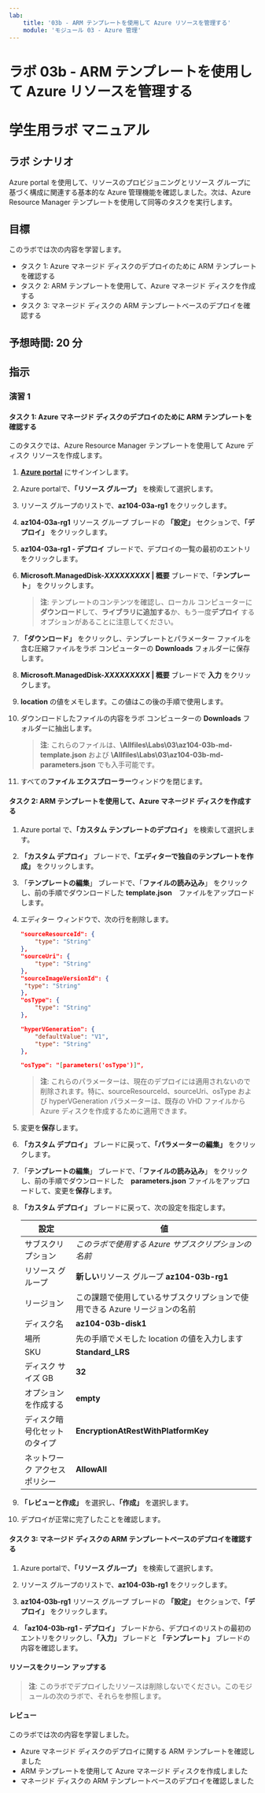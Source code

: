 ```yaml
---
lab:
    title: '03b - ARM テンプレートを使用して Azure リソースを管理する'
    module: 'モジュール 03 - Azure 管理'
---
```


# ラボ 03b - ARM テンプレートを使用して Azure リソースを管理する
# 学生用ラボ マニュアル

## ラボ シナリオ
Azure portal を使用して、リソースのプロビジョニングとリソース グループに基づく構成に関連する基本的な Azure 管理機能を確認しました。次は、Azure Resource Manager テンプレートを使用して同等のタスクを実行します。

## 目標

このラボでは次の内容を学習します。

+ タスク 1: Azure マネージド ディスクのデプロイのために ARM テンプレートを確認する
+ タスク 2: ARM テンプレートを使用して、Azure マネージド ディスクを作成する
+ タスク 3: マネージド ディスクの ARM テンプレートベースのデプロイを確認する

## 予想時間: 20 分

## 指示

### 演習 1

#### タスク 1: Azure マネージド ディスクのデプロイのために ARM テンプレートを確認する

このタスクでは、Azure Resource Manager テンプレートを使用して Azure ディスク リソースを作成します。

1. [**Azure portal**](https://portal.azure.com) にサインインします。

1. Azure portalで、**「リソース グループ」** を検索して選択します。 

1. リソース グループのリストで、**az104-03a-rg1** をクリックします。

1. **az104-03a-rg1** リソース グループ ブレードの **「設定」** セクションで、**「デプロイ」** をクリックします。

1. **az104-03a-rg1 - デプロイ** ブレードで、デプロイの一覧の最初のエントリをクリックします。

1. **Microsoft.ManagedDisk-*XXXXXXXXX* \| 概要** ブレードで、「**テンプレート**」 をクリックします。

    > **注**: テンプレートのコンテンツを確認し、ローカル コンピューターに**ダウンロード**して、**ライブラリに追加する**か、もう一度**デプロイ** するオプションがあることに注意してください。

1. **「ダウンロード」** をクリックし、テンプレートとパラメーター ファイルを含む圧縮ファイルをラボ コンピューターの **Downloads** フォルダーに保存します。

1. **Microsoft.ManagedDisk-*XXXXXXXXX* \| 概要** ブレードで **入力** をクリックします。

1. **location** の値をメモします。この値はこの後の手順で使用します。

1. ダウンロードしたファイルの内容をラボ コンピューターの **Downloads** フォルダーに抽出します。

    > **注**: これらのファイルは、**\\Allfiles\\Labs\\03\\az104-03b-md-template.json** および **\\Allfiles\\Labs\\03\\az104-03b-md-parameters.json** でも入手可能です。
    
1. すべての**ファイル エクスプローラー**ウィンドウを閉じます。

#### タスク 2: ARM テンプレートを使用して、Azure マネージド ディスクを作成する

1. Azure portal で、**「カスタム テンプレートのデプロイ」** を検索して選択します。

1. **「カスタム デプロイ」** ブレードで、**「エディターで独自のテンプレートを作成」** をクリックします。

1. 「**テンプレートの編集**」 ブレードで、「**ファイルの読み込み**」 をクリックし、前の手順でダウンロードした **template.json**　ファイルをアップロードします。

1. エディター ウィンドウで、次の行を削除します。

   ```json
   "sourceResourceId": {
       "type": "String"
   },
   "sourceUri": {
       "type": "String"
   },
   "sourceImageVersionId": {
    "type": "String"
   },
   "osType": {
       "type": "String"
   },
   ```

   ```json
   "hyperVGeneration": {
       "defaultValue": "V1",
       "type": "String"
   },      
   ```

   ```json
   "osType": "[parameters('osType')]",
   ```

    > **注**: これらのパラメーターは、現在のデプロイには適用されないので削除されます。特に、sourceResourceId、sourceUri、osType および hyperVGeneration パラメーターは、既存の VHD ファイルから Azure ディスクを作成するために適用できます。

1. 変更を**保存**します。

1. **「カスタム デプロイ」** ブレードに戻って、**「パラメーターの編集」** をクリックします。 

1. 「**テンプレートの編集**」 ブレードで、「**ファイルの読み込み**」 をクリックし、前の手順でダウンロードした　**parameters.json** ファイルをアップロードして、変更を**保存**します。

1. **「カスタム デプロイ」** ブレードに戻って、次の設定を指定します。

    | 設定 | 値 |
    | --- |--- |
    | サブスクリプション | *このラボで使用する Azure サブスクリプションの名前* |
    | リソース グループ | **新しい**リソース グループ **az104-03b-rg1** |
    | リージョン | この課題で使用しているサブスクリプションで使用できる Azure リージョンの名前 |
    | ディスク名 | **az104-03b-disk1** |
    | 場所 | 先の手順でメモした location の値を入力します |
    | SKU | **Standard_LRS** |
    | ディスク サイズ GB | **32** |
    | オプションを作成する | **empty** |
    | ディスク暗号化セットのタイプ | **EncryptionAtRestWithPlatformKey** |
    | ネットワーク  アクセス ポリシー | **AllowAll** |

1. **「レビューと作成」** を選択し、**「作成」** を選択します。

1. デプロイが正常に完了したことを確認します。

#### タスク 3: マネージド ディスクの ARM テンプレートベースのデプロイを確認する

1. Azure portalで、**「リソース グループ」** を検索して選択します。 

1. リソース グループのリストで、**az104-03b-rg1** をクリックします。

1. **az104-03b-rg1** リソース グループ ブレードの **「設定」** セクションで、**「デプロイ」** をクリックします。

1. **「az104-03b-rg1 - デプロイ」** ブレードから、デプロイのリストの最初のエントリをクリックし、**「入力」** ブレードと **「テンプレート」** ブレードの内容を確認します。

#### リソースをクリーン アップする

   > **注**: このラボでデプロイしたリソースは削除しないでください。このモジュールの次のラボで、それらを参照します。

#### レビュー

このラボでは次の内容を学習しました。

- Azure マネージド ディスクのデプロイに関する ARM テンプレートを確認しました
- ARM テンプレートを使用して Azure マネージド ディスクを作成しました
- マネージド ディスクの ARM テンプレートベースのデプロイを確認しました
